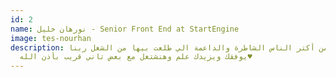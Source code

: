 ```yaml
---
id: 2
name: نورهان خليل - Senior Front End at StartEngine
image: tes-nourhan
description: حقيقي من أكتر الناس الشاطرة والداعمة الي طلعت بيها من الشغل ربنا
  يوفقك ويزيدك علم وهنشتغل مع بعض تاني قريب بأذن الله♥️
---
```

